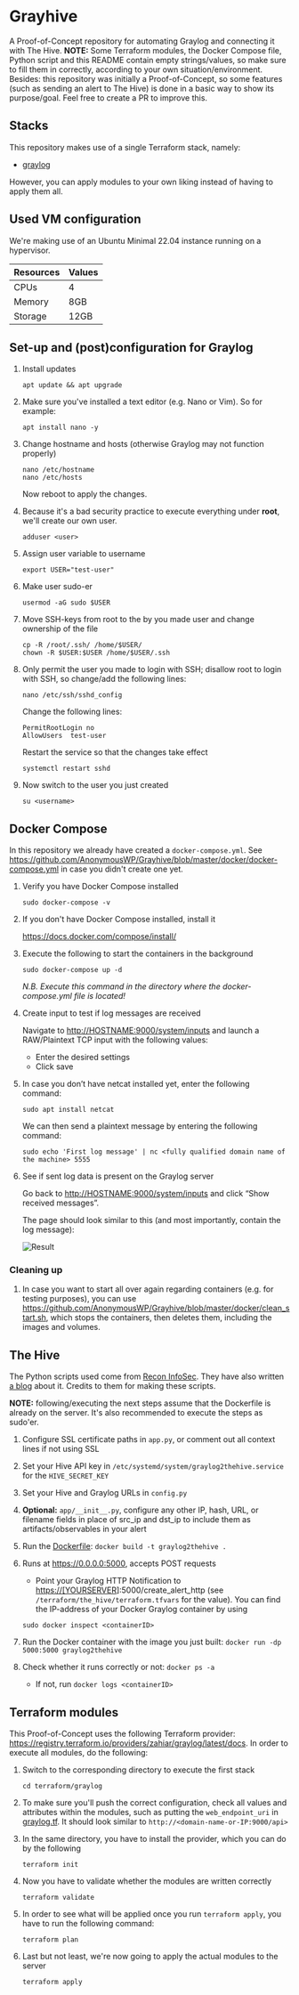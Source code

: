# Grayhive

A Proof-of-Concept repository for automating Graylog and connecting it with The Hive. **NOTE:** Some Terraform modules, the Docker Compose file, Python script and this README contain empty strings/values, so make sure to fill them in correctly, according to your own situation/environment. Besides: this repository was initially a Proof-of-Concept, so some features (such as sending an alert to The Hive) is done in a basic way to show its purpose/goal. Feel free to create a PR to improve this.

## Stacks

This repository makes use of a single Terraform stack, namely:

- [graylog](./terraform/graylog)

However, you can apply modules to your own liking instead of having to apply them all.

## Used VM configuration

We're making use of an Ubuntu Minimal 22.04 instance running on a hypervisor.

| Resources | Values |
| ------ | ------ |
| CPUs | 4 |
| Memory | 8GB |
| Storage | 12GB |

## Set-up and (post)configuration for Graylog

1. Install updates

    ```shell
    apt update && apt upgrade
    ```

1. Make sure you've installed a text editor (e.g. Nano or Vim). So for example:

    ```shell
    apt install nano -y
    ```

1. Change hostname and hosts (otherwise Graylog may not function properly)

    ```shell
    nano /etc/hostname
    nano /etc/hosts
    ```

    Now reboot to apply the changes.

1. Because it's a bad security practice to execute everything under **root**,
   we'll create our own user.

    ```shell
    adduser <user>
    ```

1. Assign user variable to username

    ```shell
    export USER="test-user"
    ```

1. Make user sudo-er

    ```shell
    usermod -aG sudo $USER
    ```

1. Move SSH-keys from root to the by you made user and change ownership of the file

    ```shell
    cp -R /root/.ssh/ /home/$USER/
    chown -R $USER:$USER /home/$USER/.ssh
    ```

1. Only permit the user you made to login with SSH; disallow root to login with SSH, so change/add the following lines:

    ```shell
    nano /etc/ssh/sshd_config
    ```

    Change the following lines:

    ```shell
    PermitRootLogin no
    AllowUsers  test-user
    ```

    Restart the service so that the changes take effect

    ```shell
    systemctl restart sshd
    ```

1. Now switch to the user you just created

    ```shell
    su <username>
    ```

## Docker Compose

In this repository we already have created a `docker-compose.yml`. See <https://github.com/AnonymousWP/Grayhive/blob/master/docker/docker-compose.yml> in case you didn't create one yet.

1. Verify you have Docker Compose installed

    ```shell
    sudo docker-compose -v
    ```

1. If you don't have Docker Compose installed, install it

    <https://docs.docker.com/compose/install/>

1. Execute the following to start the containers in the background

    ```shell
    sudo docker-compose up -d
    ```

    _N.B. Execute this command in the directory where the
    docker-compose.yml file is located!_

1. Create input to test if log messages are received

    Navigate to <http://HOSTNAME:9000/system/inputs> and launch a RAW/Plaintext TCP input with the following values:

    - Enter the desired settings
    - Click save

1. In case you don’t have netcat installed yet, enter the following command:

    ```shell
    sudo apt install netcat
    ```

    We can then send a plaintext message by entering the following command:

    ```shell
    sudo echo 'First log message' | nc <fully qualified domain name of the machine> 5555
    ```

1. See if sent log data is present on the Graylog server

    Go back to <http://HOSTNAME:9000/system/inputs> and click “Show received messages”.

    The page should look similar to this (and most importantly, contain the log message):

    ![Result](https://user-images.githubusercontent.com/50231698/141489725-450e7992-9b6b-4031-a75a-b5ebd8cec227.png)

### Cleaning up

1. In case you want to start all over again regarding containers (e.g. for testing purposes), you can use <https://github.com/AnonymousWP/Grayhive/blob/master/docker/clean_start.sh>, which stops the containers, then deletes them, including the images and volumes.

## The Hive

The Python scripts used come from [Recon InfoSec](https://github.com/ReconInfoSec/graylog2thehive). They have also written [a blog](https://blog.reconinfosec.com/integrating-graylog-with-thehive/) about it. Credits to them for making these scripts.

**NOTE:** following/executing the next steps assume that the Dockerfile is already on the server. It's also recommended to execute the steps as sudo'er.

1. Configure SSL certificate paths in `app.py`, or comment out all context lines if not using SSL

1. Set your Hive API key in `/etc/systemd/system/graylog2thehive.service` for the `HIVE_SECRET_KEY`

1. Set your Hive and Graylog URLs in `config.py`

1. **Optional:** `app/__init__.py`, configure any other IP, hash, URL, or filename fields in place of src_ip and dst_ip to include them as artifacts/observables in your alert

1. Run the [Dockerfile](./graylog2thehive/Dockerfile): `docker build -t graylog2thehive .`

1. Runs at <https://0.0.0.0:5000>, accepts POST requests

    - Point your Graylog HTTP Notification to <https://[YOURSERVER>]:5000/create_alert_http (see `/terraform/the_hive/terraform.tfvars` for the value). You can find the IP-address of your Docker Graylog container by using

    ```shell
    sudo docker inspect <containerID>
    ```

1. Run the Docker container with the image you just built: `docker run -dp 5000:5000 graylog2thehive`

1. Check whether it runs correctly or not: `docker ps -a`

    - If not, run `docker logs <containerID>`

## Terraform modules

This Proof-of-Concept uses the following Terraform provider: <https://registry.terraform.io/providers/zahiar/graylog/latest/docs>. In order to execute all modules, do the following:

1. Switch to the corresponding directory to execute the first stack

    ```shell
    cd terraform/graylog
    ```

1. To make sure you'll push the correct configuration, check all values and attributes within the modules, such as putting the `web_endpoint_uri` in [graylog.tf](/terraform/graylog/graylog.tf#L11). It should look similar to `http://<domain-name-or-IP:9000/api>`

1. In the same directory, you have to install the provider, which you can do by the following

    ```shell
    terraform init
    ```

1. Now you have to validate whether the modules are written correctly

    ```shell
    terraform validate
    ```

1. In order to see what will be applied once you run `terraform apply`, you have to run the following command:

    ```shell
    terraform plan
    ```

1. Last but not least, we're now going to apply the actual modules to the server

    ```shell
    terraform apply
    ```
